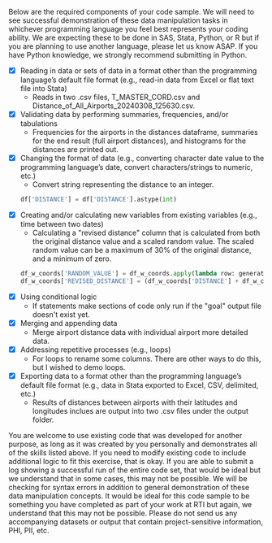 Below are the required components of your code sample. We will need to see successful demonstration of these data manipulation tasks in whichever programming language you feel best represents your coding ability. We are expecting these to be done in SAS, Stata, Python, or R but if you are planning to use another language, please let us know ASAP. If you have Python knowledge, we strongly recommend submitting in Python.
 
- [x] Reading in data or sets of data in a format other than the programming language’s default file format (e.g., read-in data from Excel or flat text file into Stata)
  - Reads in two .csv files, T_MASTER_CORD.csv and Distance_of_All_Airports_20240308_125630.csv.
- [x] Validating data by performing summaries, frequencies, and/or tabulations 
  - Frequencies for the airports in the distances dataframe, summaries for the end result (full airport distances), and histograms for the distances are printed out.
- [x] Changing the format of data (e.g., converting character date value to the programming language’s date, convert characters/strings to numeric, etc.) 
  - Convert string representing the distance to an integer.
  ```python
  df['DISTANCE'] = df['DISTANCE'].astype(int)
  ```
- [x] Creating and/or calculating new variables from existing variables (e.g., time between two dates) 
  - Calculating a "revised distance" column that is calculated from both the original distance value and a scaled random value. 
    The scaled random value can be a maximum of 30% of the original distance, and a minimum of zero.
  ```python
  df_w_coords['RANDOM_VALUE'] = df_w_coords.apply(lambda row: generate_random_based_on_value(row, 'DISTANCE', 0.3), axis=1).astype(int)
  df_w_coords['REVISED_DISTANCE'] = (df_w_coords['DISTANCE'] + df_w_coords['RANDOM_VALUE']).clip(lower=0).astype(int)
  ```
- [x] Using conditional logic 
  - If statements make sections of code only run if the "goal" output file doesn't exist yet.
- [x] Merging and appending data  
  - Merge airport distance data with individual airport more detailed data.
- [x] Addressing repetitive processes (e.g., loops)
  - For loops to rename some columns. There are other ways to do this, but I wished to demo loops.
- [x] Exporting data to a format other than the programming language’s default file format (e.g., data in Stata exported to Excel, CSV, delimited, etc.) 
  - Results of distances between airports with their latitudes and longitudes inclues are output into two .csv files under the output folder. 

You are welcome to use existing code that was developed for another purpose, as long as it was created by you personally and demonstrates all of the skills listed above. If you need to modify existing code to include additional logic to fit this exercise, that is okay. If you are able to submit a log showing a successful run of the entire code set, that would be ideal but we understand that in some cases, this may not be possible. We will be checking for syntax errors in addition to general demonstration of these data manipulation concepts. It would be ideal for this code sample to be something you have completed as part of your work at RTI but again, we understand that this may not be possible. Please do not send us any accompanying datasets or output that contain project-sensitive information, PHI, PII, etc.
